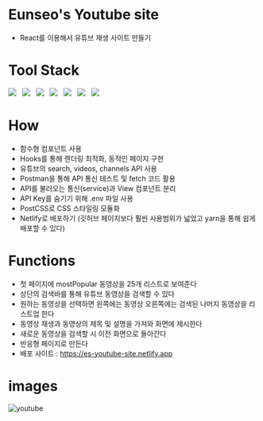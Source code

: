 # Eunseo's Youtube site
 
- React를 이용해서 유튜브 재생 사이트 만들기<br>

# Tool Stack
<p>
    <img src="https://img.shields.io/badge/React-61DAFB?style=flat&logo=React&logoColor=black"/>&nbsp;&nbsp;
    <img src="https://img.shields.io/badge/JavaScript-F7DF1E?style=flat&logo=JavaScript&logoColor=black"/>&nbsp;&nbsp;
    <img src="https://img.shields.io/badge/HTML-E34F26?style=flat&logo=HTML5&logoColor=white"/>&nbsp;&nbsp;
    <img src="https://img.shields.io/badge/CSS-1572B6?style=flat&logo=CSS3&logoColor=white"/>&nbsp;&nbsp;
    <img src="https://img.shields.io/badge/Yarn-2C8EBB?style=flat&logo=Yarn&logoColor=white"/>&nbsp;&nbsp;
    <img src="https://img.shields.io/badge/PostCSS-DD3A0A?style=flat&logo=PostCSS&logoColor=white"/>&nbsp;&nbsp;
    <img src="https://img.shields.io/badge/Postman-FF6C37?style=flat&logo=Postman&logoColor=white"/>
 </p>

# How
- 함수형 컴포넌트 사용
- Hooks를 통해 렌더링 최적화, 동적인 페이지 구현
- 유튜브의 search, videos, channels API 사용
- Postman을 통해 API 통신 테스트 및 fetch 코드 활용
- API를 불러오는 통신(service)과 View 컴포넌트 분리
- API Key를 숨기기 위해 .env 파일 사용
- PostCSS로 CSS 스타일링 모듈화
- Netlify로 배포하기 (깃허브 페이지보다 훨씬 사용범위가 넓었고 yarn을 통해 쉽게 배포할 수 있다)

# Functions

- 첫 페이지에 mostPopular 동영상을 25개 리스트로 보여준다<br>
- 상단의 검색바를 통해 유튜브 동영상을 검색할 수 있다<br>
- 원하는 동영상을 선택하면 왼쪽에는 동영상 오른쪽에는 검색된 나머지 동영상을 리스트업 한다<br>
- 동영상 재생과 동영상의 제목 및 설명을 가져와 화면에 제시한다<br>
- 새로운 동영상을 검색할 시 이전 화면으로 돌아간다<br>
- 반응형 페이지로 만든다<br>
- 배포 사이트 : https://es-youtube-site.netlify.app
# images
![youtube](https://user-images.githubusercontent.com/34049770/126078296-8e1f33a0-00eb-464d-97ca-5944c014d813.png)
